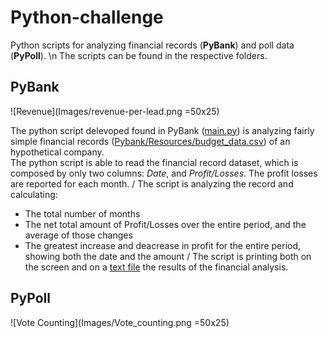 # Python-challenge
Python scripts for analyzing financial records (**PyBank**) and poll data (**PyPoll**). \n
The scripts can be found in the respective folders. 

## PyBank
![Revenue](Images/revenue-per-lead.png =50x25)

The python script delevoped found in PyBank ([main.py](./PyBank/main.py)) is analyzing fairly simple financial records ([Pybank/Resources/budget_data.csv](Pybank/Resources/budget_data.csv)) of an hypothetical company. \
The python script is able to read the financial record dataset, which is composed by only two columns: *Date*, and *Profit/Losses*. The profit losses are reported for each month. /
The script is analyzing the record and calculating:
* The total number of months
* The net total amount of Profit/Losses over the entire period, and the average of those changes
* The greatest increase and deacrease in profit for the entire period, showing both the date and the amount
/
The script is printing both on the screen and on a [text file](./PyBank/Output/financial_analysis.txt) the results of the financial analysis.

## PyPoll
![Vote Counting](Images/Vote_counting.png =50x25)
